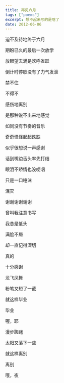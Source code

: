 ```yaml
---
title: 再见六月
tags: ["poems"]
excerpt: 想不起来写的是啥了
date: 2012-06-06
---
```


迫不及待地终于六月

期盼已久的最后一次放学

放眼望去满是欢呼雀跃



倒计时停歇没有了力气发泄

禁不住

不得不

感伤地离别

是那种说不出来地感觉

如同没有节奏的音乐

奇奇怪怪起起跌跌



似乎很想说一声感谢

话到嘴边舌头率先打结

眼泪不矫情也没哽咽

只是一口唾沫

泯灭



谢谢谢谢谢谢

曾叫我注意书写

我总是低头

满脸不屑

却一直记得深切

真的

十分感谢



龙飞凤舞

粉笔又短了一截

就这样毕业

毕业

喔，耶



漫步踟躇

太阳又落下一些

就这样离别

离别

哦，夜